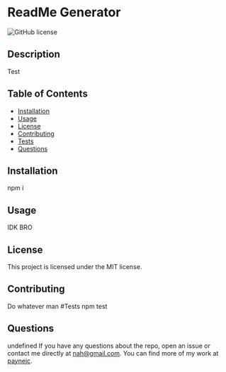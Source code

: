 # ReadMe Generator
![GitHub license](https://img.shields.io/badge/license-MIT-blue.svg)

## Description

Test


## Table of Contents 
* [Installation](#installation)
* [Usage](#usage)
* [License](#license)
* [Contributing](#contributing)
* [Tests](#tests)
* [Questions](#questions)


## Installation
npm i
## Usage
IDK BRO
## License

This project is licensed under the MIT license.
## Contributing
Do whatever man
#Tests
npm test
## Questions
undefined
If you have any questions about the repo, open an issue or contact me directly at nah@gmail.com. You can find more of my work at [paynejc](https://github.com/paynejc/).



